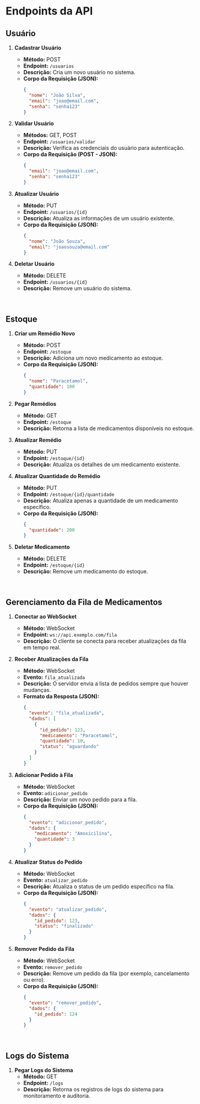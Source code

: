 # Endpoints da API

## Usuário

1. **Cadastrar Usuário**
   - **Método:** POST  
   - **Endpoint:** `/usuarios`  
   - **Descrição:** Cria um novo usuário no sistema.  
   - **Corpo da Requisição (JSON):**  
     ```json
     {
       "nome": "João Silva",
       "email": "joao@email.com",
       "senha": "senha123"
     }
     ```

2. **Validar Usuário**
   - **Métodos:** GET, POST  
   - **Endpoint:** `/usuarios/validar`  
   - **Descrição:** Verifica as credenciais do usuário para autenticação.  
   - **Corpo da Requisição (POST - JSON):**  
     ```json
     {
       "email": "joao@email.com",
       "senha": "senha123"
     }
     ```

3. **Atualizar Usuário**
   - **Método:** PUT  
   - **Endpoint:** `/usuarios/{id}`  
   - **Descrição:** Atualiza as informações de um usuário existente.  
   - **Corpo da Requisição (JSON):**  
     ```json
     {
       "nome": "João Souza",
       "email": "joaosouza@email.com"
     }
     ```

4. **Deletar Usuário**
   - **Método:** DELETE  
   - **Endpoint:** `/usuarios/{id}`  
   - **Descrição:** Remove um usuário do sistema.

<br>

## Estoque

1. **Criar um Remédio Novo**
   - **Método:** POST  
   - **Endpoint:** `/estoque`  
   - **Descrição:** Adiciona um novo medicamento ao estoque.  
   - **Corpo da Requisição (JSON):**  
     ```json
     {
       "nome": "Paracetamol",
       "quantidade": 100
     }
     ```

2. **Pegar Remédios**
   - **Método:** GET  
   - **Endpoint:** `/estoque`  
   - **Descrição:** Retorna a lista de medicamentos disponíveis no estoque.

3. **Atualizar Remédio**
   - **Método:** PUT  
   - **Endpoint:** `/estoque/{id}`  
   - **Descrição:** Atualiza os detalhes de um medicamento existente.

4. **Atualizar Quantidade do Remédio**
   - **Método:** PUT  
   - **Endpoint:** `/estoque/{id}/quantidade`  
   - **Descrição:** Atualiza apenas a quantidade de um medicamento específico.  
   - **Corpo da Requisição (JSON):**  
     ```json
     {
       "quantidade": 200
     }
     ```

5. **Deletar Medicamento**
   - **Método:** DELETE  
   - **Endpoint:** `/estoque/{id}`  
   - **Descrição:** Remove um medicamento do estoque.

<br>

## Gerenciamento da Fila de Medicamentos

1. **Conectar ao WebSocket**
   - **Método:** WebSocket  
   - **Endpoint:** `ws://api.exemplo.com/fila`  
   - **Descrição:** O cliente se conecta para receber atualizações da fila em tempo real.

2. **Receber Atualizações da Fila**
   - **Método:** WebSocket  
   - **Evento:** `fila_atualizada`  
   - **Descrição:** O servidor envia a lista de pedidos sempre que houver mudanças.  
   - **Formato da Resposta (JSON):**  
     ```json
     {
       "evento": "fila_atualizada",
       "dados": [
         {
           "id_pedido": 123,
           "medicamento": "Paracetamol",
           "quantidade": 10,
           "status": "aguardando"
         }
       ]
     }
     ```

3. **Adicionar Pedido à Fila**
   - **Método:** WebSocket  
   - **Evento:** `adicionar_pedido`  
   - **Descrição:** Enviar um novo pedido para a fila.  
   - **Corpo da Requisição (JSON):**  
     ```json
     {
       "evento": "adicionar_pedido",
       "dados": {
         "medicamento": "Amoxicilina",
         "quantidade": 3
       }
     }
     ```

4. **Atualizar Status do Pedido**
   - **Método:** WebSocket  
   - **Evento:** `atualizar_pedido`  
   - **Descrição:** Atualiza o status de um pedido específico na fila.  
   - **Corpo da Requisição (JSON):**  
     ```json
     {
       "evento": "atualizar_pedido",
       "dados": {
         "id_pedido": 123,
         "status": "finalizado"
       }
     }
     ```

5. **Remover Pedido da Fila**
   - **Método:** WebSocket  
   - **Evento:** `remover_pedido`  
   - **Descrição:** Remove um pedido da fila (por exemplo, cancelamento ou erro).  
   - **Corpo da Requisição (JSON):**  
     ```json
     {
       "evento": "remover_pedido",
       "dados": {
         "id_pedido": 124
       }
     }
     ```

<br>

## Logs do Sistema

1. **Pegar Logs do Sistema**
   - **Método:** GET  
   - **Endpoint:** `/logs`  
   - **Descrição:** Retorna os registros de logs do sistema para monitoramento e auditoria.